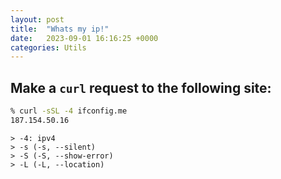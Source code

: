 ```yaml
---
layout: post
title:  "Whats my ip!"
date:   2023-09-01 16:16:25 +0000
categories: Utils
---
```


## Make a `curl` request to the following site:

```bash
% curl -sSL -4 ifconfig.me
187.154.50.16
```

    > -4: ipv4
    > -s (-s, --silent)
    > -S (-S, --show-error)
    > -L (-L, --location)
